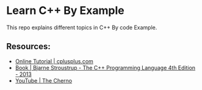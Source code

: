 # Learn C++ By Example

This repo explains different topics in C++ By code Example.

## Resources:

- [Online Tutorial | cplusplus.com](https://www.cplusplus.com/doc/tutorial/)
- [Book            | Bjarne Stroustrup - The C++ Programming Language 4th Edition - 2013](https://www.amazon.com/C-Programming-Language-4th/dp/0321563840)
- [YouTube         | The Cherno](https://www.youtube.com/channel/UCQ-W1KE9EYfdxhL6S4twUNw)